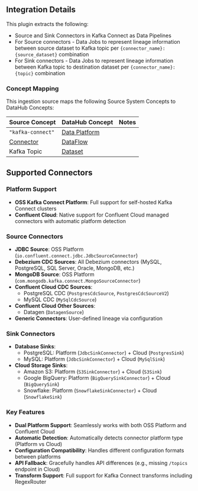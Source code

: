 ## Integration Details

This plugin extracts the following:

- Source and Sink Connectors in Kafka Connect as Data Pipelines
- For Source connectors - Data Jobs to represent lineage information between source dataset to Kafka topic per `{connector_name}:{source_dataset}` combination
- For Sink connectors - Data Jobs to represent lineage information between Kafka topic to destination dataset per `{connector_name}:{topic}` combination

### Concept Mapping

This ingestion source maps the following Source System Concepts to DataHub Concepts:

| Source Concept                                                                  | DataHub Concept                                                                           | Notes |
| ------------------------------------------------------------------------------- | ----------------------------------------------------------------------------------------- | ----- |
| `"kafka-connect"`                                                               | [Data Platform](https://docs.datahub.com/docs/generated/metamodel/entities/dataplatform/) |       |
| [Connector](https://kafka.apache.org/documentation/#connect_connectorsandtasks) | [DataFlow](https://docs.datahub.com/docs/generated/metamodel/entities/dataflow/)          |       |
| Kafka Topic                                                                     | [Dataset](https://docs.datahub.com/docs/generated/metamodel/entities/dataset/)            |       |

## Supported Connectors

### Platform Support

- **OSS Kafka Connect Platform**: Full support for self-hosted Kafka Connect clusters
- **Confluent Cloud**: Native support for Confluent Cloud managed connectors with automatic platform detection

### Source Connectors

- **JDBC Source**: OSS Platform (`io.confluent.connect.jdbc.JdbcSourceConnector`)
- **Debezium CDC Sources**: All Debezium connectors (MySQL, PostgreSQL, SQL Server, Oracle, MongoDB, etc.)
- **MongoDB Source**: OSS Platform (`com.mongodb.kafka.connect.MongoSourceConnector`)
- **Confluent Cloud CDC Sources**:
  - PostgreSQL CDC (`PostgresCdcSource`, `PostgresCdcSourceV2`)
  - MySQL CDC (`MySqlCdcSource`)
- **Confluent Cloud Other Sources**:
  - Datagen (`DatagenSource`)
- **Generic Connectors**: User-defined lineage via configuration

### Sink Connectors

- **Database Sinks**:
  - PostgreSQL: Platform (`JdbcSinkConnector`) + Cloud (`PostgresSink`)
  - MySQL: Platform (`JdbcSinkConnector`) + Cloud (`MySqlSink`)
- **Cloud Storage Sinks**:
  - Amazon S3: Platform (`S3SinkConnector`) + Cloud (`S3Sink`)
  - Google BigQuery: Platform (`BigQuerySinkConnector`) + Cloud (`BigQuerySink`)
  - Snowflake: Platform (`SnowflakeSinkConnector`) + Cloud (`SnowflakeSink`)

### Key Features

- **Dual Platform Support**: Seamlessly works with both OSS Platform and Confluent Cloud
- **Automatic Detection**: Automatically detects connector platform type (Platform vs Cloud)
- **Configuration Compatibility**: Handles different configuration formats between platforms
- **API Fallback**: Gracefully handles API differences (e.g., missing `/topics` endpoint in Cloud)
- **Transform Support**: Full support for Kafka Connect transforms including RegexRouter
